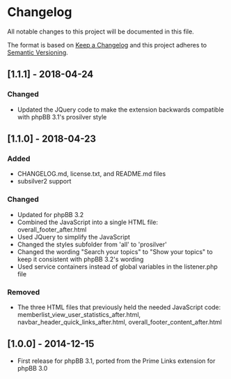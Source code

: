 # Changelog
All notable changes to this project will be documented in this file.

The format is based on [Keep a Changelog](http://keepachangelog.com/en/1.0.0/)
and this project adheres to [Semantic Versioning](http://semver.org/spec/v2.0.0.html).

## [1.1.1] - 2018-04-24
### Changed
- Updated the JQuery code to make the extension backwards compatible with phpBB 3.1's prosilver style

## [1.1.0] - 2018-04-23
### Added
- CHANGELOG.md, license.txt, and README.md files
- subsilver2 support

### Changed
- Updated for phpBB 3.2
- Combined the JavaScript into a single HTML file: overall_footer_after.html
- Used JQuery to simplify the JavaScript
- Changed the styles subfolder from 'all' to 'prosilver'
- Changed the wording "Search your topics" to "Show your topics" to keep it consistent with phpBB 3.2's wording
- Used service containers instead of global variables in the listener.php file

### Removed
- The three HTML files that previously held the needed JavaScript code: memberlist_view_user_statistics_after.html, navbar_header_quick_links_after.html, overall_footer_content_after.html

## [1.0.0] - 2014-12-15
- First release for phpBB 3.1, ported from the Prime Links extension for phpBB 3.0